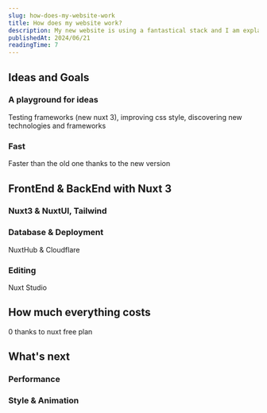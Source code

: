 ```yaml
---
slug: how-does-my-website-work
title: How does my website work?
description: My new website is using a fantastical stack and I am explaining how my playground works
publishedAt: 2024/06/21
readingTime: 7
---
```


## Ideas and Goals

### A playground for ideas

Testing frameworks (new nuxt 3), improving css style, discovering new technologies and frameworks

### Fast

Faster than the old one thanks to the new version

## FrontEnd & BackEnd with Nuxt 3

### Nuxt3 & NuxtUI, Tailwind

### Database & Deployment

NuxtHub & Cloudflare

### Editing

Nuxt Studio

## How much everything costs

0 thanks to nuxt free plan

## What's next

### Performance

### Style & Animation
